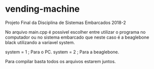 # vending-machine
Projeto Final da Disciplina de Sistemas Embarcados 2018-2

No arquivo main.cpp é possível escolher entre utilizar o programa no computador ou no sistema embarcado 
que neste caso é a beaglebone black utilizando a variavel system.

system = 1 ; Para o PC.
system = 2 ; Para a beaglebone.

Para compilar basta todos os arquivos estarem juntos.
